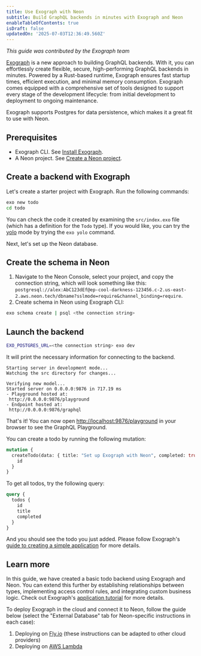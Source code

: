 ```yaml
---
title: Use Exograph with Neon
subtitle: Build GraphQL backends in minutes with Exograph and Neon
enableTableOfContents: true
isDraft: false
updatedOn: '2025-07-03T12:36:49.560Z'
---
```


_This guide was contributed by the Exograph team_

[Exograph](https://exograph.dev) is a new approach to building GraphQL backends. With it, you can effortlessly create flexible, secure, high-performing GraphQL backends in minutes. Powered by a Rust-based runtime, Exograph ensures fast startup times, efficient execution, and minimal memory consumption. Exograph comes equipped with a comprehensive set of tools designed to support every stage of the development lifecycle: from initial development to deployment to ongoing maintenance.

Exograph supports Postgres for data persistence, which makes it a great fit to use with Neon.

## Prerequisites

- Exograph CLI. See [Install Exograph](https://exograph.dev/docs/getting-started).
- A Neon project. See [Create a Neon project](/docs/manage/projects#create-a-project).

## Create a backend with Exograph

Let's create a starter project with Exograph. Run the following commands:

```bash
exo new todo
cd todo
```

You can check the code it created by examining the `src/index.exo` file (which has a definition for the `Todo` type). If you would like, you can try the [yolo](https://exograph.dev/docs/cli-reference/development/yolo) mode by trying the `exo yolo` command.

Next, let's set up the Neon database.

## Create the schema in Neon

1. Navigate to the Neon Console, select your project, and copy the connection string, which will look something like this: `postgresql://alex:AbC123dEf@ep-cool-darkness-123456.c-2.us-east-2.aws.neon.tech/dbname?sslmode=require&channel_binding=require`.
2. Create schema in Neon using Exograph CLI:

```bash
exo schema create | psql <the connection string>
```

## Launch the backend

```bash
EXO_POSTGRES_URL=<the connection string> exo dev
```

It will print the necessary information for connecting to the backend.

```raw
Starting server in development mode...
Watching the src directory for changes...

Verifying new model...
Started server on 0.0.0.0:9876 in 717.19 ms
- Playground hosted at:
 http://0.0.0.0:9876/playground
- Endpoint hosted at:
 http://0.0.0.0:9876/graphql
```

That's it! You can now open [http://localhost:9876/playground](http://localhost:9876/playground) in your browser to see the GraphQL Playground.

You can create a todo by running the following mutation:

```graphql
mutation {
  createTodo(data: { title: "Set up Exograph with Neon", completed: true }) {
    id
  }
}
```

To get all todos, try the following query:

```graphql
query {
  todos {
    id
    title
    completed
  }
}
```

And you should see the todo you just added. Please follow Exograph's [guide to creating a simple application](https://exograph.dev/docs/getting-started#creating-a-simple-application) for more details.

## Learn more

In this guide, we have created a basic todo backend using Exograph and Neon. You can extend this further by establishing relationships between types, implementing access control rules, and integrating custom business logic. Check out Exograph's [application tutorial](https://exograph.dev/docs/application-tutorial) for more details.

To deploy Exograph in the cloud and connect it to Neon, follow the guide below (select the "External Database" tab for Neon-specific instructions in each case):

1. Deploying on [Fly.io](https://exograph.dev/docs/deployment/flyio) (these instructions can be adapted to other cloud providers)
2. Deploying on [AWS Lambda](https://exograph.dev/docs/deployment/aws-lambda)
